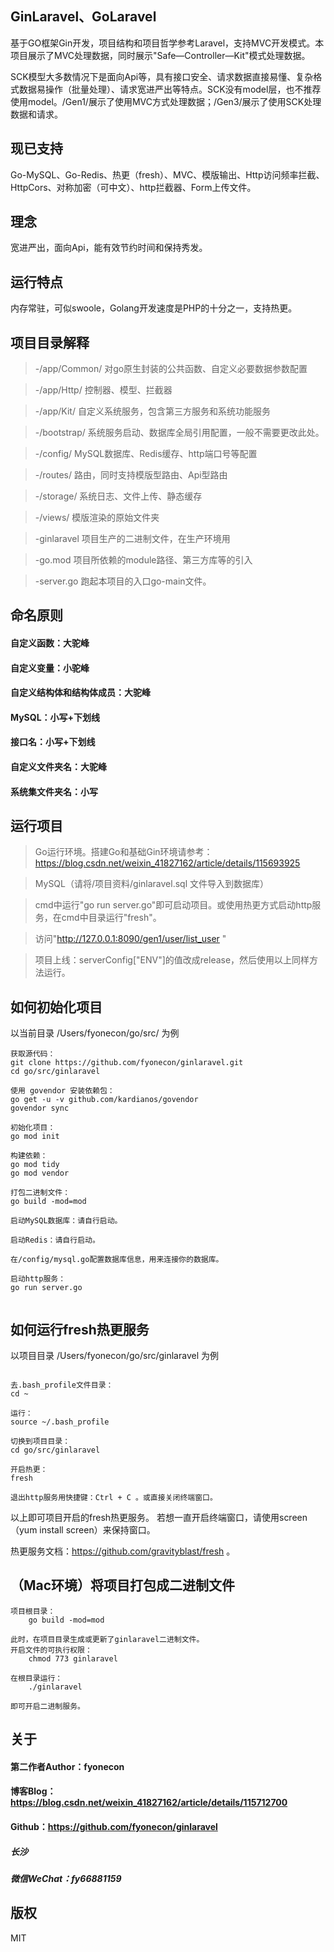 ## GinLaravel、GoLaravel
基于GO框架Gin开发，项目结构和项目哲学参考Laravel，支持MVC开发模式。本项目展示了MVC处理数据，同时展示"Safe—Controller—Kit"模式处理数据。

SCK模型大多数情况下是面向Api等，具有接口安全、请求数据直接易懂、复杂格式数据易操作（批量处理）、请求宽进严出等特点。SCK没有model层，也不推荐使用model。/Gen1/展示了使用MVC方式处理数据；/Gen3/展示了使用SCK处理数据和请求。

## 现已支持
Go-MySQL、Go-Redis、热更（fresh）、MVC、模版输出、Http访问频率拦截、HttpCors、对称加密（可中文）、http拦截器、Form上传文件。

## 理念
宽进严出，面向Api，能有效节约时间和保持秀发。

## 运行特点
内存常驻，可似swoole，Golang开发速度是PHP的十分之一，支持热更。

## 项目目录解释
> -/app/Common/ 对go原生封装的公共函数、自定义必要数据参数配置

> -/app/Http/ 控制器、模型、拦截器

> -/app/Kit/ 自定义系统服务，包含第三方服务和系统功能服务

> -/bootstrap/ 系统服务启动、数据库全局引用配置，一般不需要更改此处。

> -/config/ MySQL数据库、Redis缓存、http端口号等配置

> -/routes/ 路由，同时支持模版型路由、Api型路由

> -/storage/ 系统日志、文件上传、静态缓存

> -/views/ 模版渲染的原始文件夹

> -ginlaravel 项目生产的二进制文件，在生产环境用

> -go.mod 项目所依赖的module路径、第三方库等的引入

> -server.go 跑起本项目的入口go-main文件。

## 命名原则
#### 自定义函数：大驼峰
#### 自定义变量：小驼峰
#### 自定义结构体和结构体成员：大驼峰
#### MySQL：小写+下划线
#### 接口名：小写+下划线
#### 自定义文件夹名：大驼峰
#### 系统集文件夹名：小写

## 运行项目
>Go运行环境。搭建Go和基础Gin环境请参考：https://blog.csdn.net/weixin_41827162/article/details/115693925

> MySQL（请将/项目资料/ginlaravel.sql 文件导入到数据库）

> cmd中运行"go run server.go"即可启动项目。或使用热更方式启动http服务，在cmd中目录运行"fresh"。

> 访问"http://127.0.0.1:8090/gen1/user/list_user "

> 项目上线：serverConfig["ENV"]的值改成release，然后使用以上同样方法运行。

## 如何初始化项目
以当前目录 /Users/fyonecon/go/src/ 为例
```sybase
获取源代码：
git clone https://github.com/fyonecon/ginlaravel.git
cd go/src/ginlaravel

使用 govendor 安装依赖包：
go get -u -v github.com/kardianos/govendor
govendor sync

初始化项目：
go mod init

构建依赖：
go mod tidy
go mod vendor

打包二进制文件：
go build -mod=mod

启动MySQL数据库：请自行启动。
    
启动Redis：请自行启动。

在/config/mysql.go配置数据库信息，用来连接你的数据库。

启动http服务：
go run server.go


```

## 如何运行fresh热更服务
以项目目录 /Users/fyonecon/go/src/ginlaravel 为例
```sybase

去.bash_profile文件目录：
cd ~

运行：
source ~/.bash_profile

切换到项目目录：
cd go/src/ginlaravel

开启热更：
fresh

退出http服务用快捷键：Ctrl + C 。或直接关闭终端窗口。

```
以上即可项目开启的fresh热更服务。
若想一直开启终端窗口，请使用screen（yum install screen）来保持窗口。

热更服务文档：https://github.com/gravityblast/fresh 。

## （Mac环境）将项目打包成二进制文件
```sybase
项目根目录：
    go build -mod=mod

此时，在项目目录生成或更新了ginlaravel二进制文件。
开启文件的可执行权限：
    chmod 773 ginlaravel
        
在根目录运行：
    ./ginlaravel
        
即可开启二进制服务。

```

## 关于
#### 第二作者Author：fyonecon
#### 博客Blog：https://blog.csdn.net/weixin_41827162/article/details/115712700
#### Github：https://github.com/fyonecon/ginlaravel
##### 长沙
##### 微信WeChat：fy66881159

## 版权
MIT